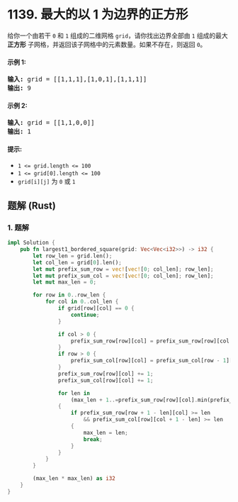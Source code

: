 # 1139. 最大的以 1 为边界的正方形
给你一个由若干 `0` 和 `1` 组成的二维网格 `grid`，请你找出边界全部由 `1` 组成的最大 **正方形** 子网格，并返回该子网格中的元素数量。如果不存在，则返回 `0`。

#### 示例 1:
<pre>
<strong>输入:</strong> grid = [[1,1,1],[1,0,1],[1,1,1]]
<strong>输出:</strong> 9
</pre>

#### 示例 2:
<pre>
<strong>输入:</strong> grid = [[1,1,0,0]]
<strong>输出:</strong> 1
</pre>

#### 提示:
* `1 <= grid.length <= 100`
* `1 <= grid[0].length <= 100`
* `grid[i][j]` 为 `0` 或 `1`

## 题解 (Rust)

### 1. 题解
```Rust
impl Solution {
    pub fn largest1_bordered_square(grid: Vec<Vec<i32>>) -> i32 {
        let row_len = grid.len();
        let col_len = grid[0].len();
        let mut prefix_sum_row = vec![vec![0; col_len]; row_len];
        let mut prefix_sum_col = vec![vec![0; col_len]; row_len];
        let mut max_len = 0;

        for row in 0..row_len {
            for col in 0..col_len {
                if grid[row][col] == 0 {
                    continue;
                }

                if col > 0 {
                    prefix_sum_row[row][col] = prefix_sum_row[row][col - 1];
                }
                if row > 0 {
                    prefix_sum_col[row][col] = prefix_sum_col[row - 1][col];
                }
                prefix_sum_row[row][col] += 1;
                prefix_sum_col[row][col] += 1;

                for len in
                    (max_len + 1..=prefix_sum_row[row][col].min(prefix_sum_col[row][col])).rev()
                {
                    if prefix_sum_row[row + 1 - len][col] >= len
                        && prefix_sum_col[row][col + 1 - len] >= len
                    {
                        max_len = len;
                        break;
                    }
                }
            }
        }

        (max_len * max_len) as i32
    }
}
```
